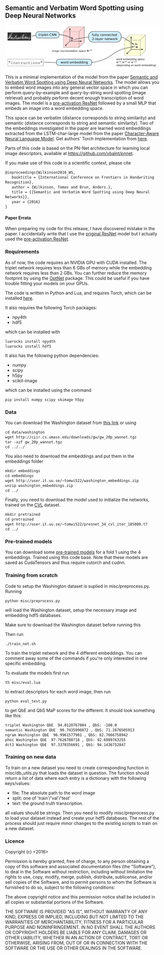 ## Semantic and Verbatim Word Spotting using Deep Neural Networks
![System Architecture](system.png)

This is a minimal implementation of the model from the paper [Semantic and Verbatim Word Spotting using Deep Neural Networks](http://www.diva-portal.org/smash/get/diva2:1044046/FULLTEXT01.pdf). The model allows you to embed word images into any general vector space in which you can perform query-by-example and query-by-string word spotting (image retrieval) and probably perform decent enough transcription of word images. The model is a [pre-activation ResNet](https://arxiv.org/pdf/1603.05027.pdf) followed by a small MLP that embeds an image into a word embedding space.

This space can be verbatim (distance corresponds to string similarity) and semantic (distance corresponds to string and semantic similarity). Two of the embeddings investigated in the paper are learned word embeddings extracted from the LSTM-char-large model from the paper [Character-Aware Neural Language Model](https://arxiv.org/pdf/1508.06615.pdf). Get authors' Torch implementation from [here](https://github.com/yoonkim/lstm-char-cnn).

Parts of this code is based on the PN-Net architecture for learning local image descriptors, available at https://github.com/vbalnt/pnnet.

If you make use of this code in a scientific context, please cite 

```
@inproceedings{Wilkinson2016_WS,
   booktitle = {International Conference on Frontiers in Handwriting Recognition},
   author = {Wilkinson, Tomas and Brun, Anders.},
   title = {{Semantic and Verbatim Word Spotting using Deep Neural Networks}},
   year = {2016}
}
```

#### Paper Errata
When preparing my code for this release, I have discovered mistake in the paper. I accidentally write that I use the [original ResNet](https://arxiv.org/pdf/1512.03385v1.pdf) model but I actually used the [pre-activation ResNet](https://arxiv.org/pdf/1603.05027.pdf).

### Requirements
As of now, the code requires an NVIDIA GPU with CUDA installed. The triplet network requires less than 6 GBs of memory while the embedding network requires less than 2 GBs. You can further reduce the memory footprint by using the [OptNet](https://github.com/fmassa/optimize-net) package. This could be useful if you have trouble fitting your models on your GPUs.

The code is written in Python and Lua, and requires Torch, which can be installed [here](http://torch.ch/docs/getting-started.html). 

It also requires the following Torch packages: 
 - npy4th
 - hdf5

which can be installed with 
```
luarocks install npy4th
luarocks install hdf5
```

It also has the following python dependencies:
 - numpy
 - scipy
 - h5py
 - scikit-image

which can be installed using the command 
```
pip install numpy scipy skimage h5py
```

### Data
You can download the Washington dataset from [this link](http://ciir.cs.umass.edu/downloads/gw/gw_20p_wannot.tgz) or using 

```
cd data/washington
wget http://ciir.cs.umass.edu/downloads/gw/gw_20p_wannot.tgz
tar -xzf gw_20p_wannot.tgz
cd ../../
```

You also need to download the embeddings and put them in the embeddings folder

```
mkdir embeddings
cd embeddings
wget http://user.it.uu.se/~tomwi522/washington_embeddings.zip
unzip washington_embeddings.zip
cd ../
```

Finally, you need to download the model used to initialize the networks, trained on the [CVL](https://www.caa.tuwien.ac.at/cvl/research/cvl-databases/an-off-line-database-for-writer-retrieval-writer-identification-and-word-spotting/) dataset.


```
mkdir pretrained
cd pretrained
wget http://user.it.uu.se/~tomwi522/presnet_34_cvl_iter_185000.t7
cd ../
```

### Pre-trained models 
You can download some [pre-trained models](https://drive.google.com/open?id=0B3A3gL1SjnBMaW80QlV0d2swQ1E) for a fold 1 using the 4 embeddings. Trained using this code base. Note that these models are saved as CudaTensors and thus require cutorch and cudnn.

### Training from scratch
Code to setup the Washington dataset is suplied in misc/preprocess.py. Running
```
python misc/preprocess.py
```
will load the Washington dataset, setup the necessary image and embedding hdf5 databases. 

Make sure to download the Washington dataset before running this

Then run 

```
./train_net.sh
```

To train the triplet network and the 4 different embeddings. You can comment away some of the commands if you're only interested in one specific embedding.

To evaluate the models first run

```
th misc/eval.lua
```

to extract descriptors for each word image, then run 

```
python eval_test.py
```

to get QbE and QbS MaP scores for the different. It should look something like this:

```
triplet Washington QbE  94.0120767804 , QbS: -100.0
semantic Washington QbE  96.7435996072 , QbS: 71.2676505913
ngram Washington QbE  96.9961577901 , QbS: 82.7666758942
phoc Washington QbE  97.7626788718 , QbS: 92.6989763255
dct3 Washington QbE  97.3370356691 , QbS: 94.1436752847
```

### Training on new data
To train on a new dataset you need to create corresponding function in misc/db_utils.py that loads the dataset in question. The function should return a list of data where each entry is a dictionary with the following keys/values:

 - file: The absolute path to the word image
 - split: one of 'train'/'val'/'test'
 - text: the ground truth transcription.

all values should be strings. Then you need to modify misc/preprocess.py to load your dataset instead and create your hdf5 databases. The rest of the process should just require minor changes to the existing scripts to train on a new dataset.

### Licence

Copyright (c) <2016> <Tomas Wilkinson>

Permission is hereby granted, free of charge, to any person obtaining a copy
of this software and associated documentation files (the "Software"), to deal
in the Software without restriction, including without limitation the rights
to use, copy, modify, merge, publish, distribute, sublicense, and/or sell
copies of the Software, and to permit persons to whom the Software is
furnished to do so, subject to the following conditions:

The above copyright notice and this permission notice shall be included in all
copies or substantial portions of the Software.

THE SOFTWARE IS PROVIDED "AS IS", WITHOUT WARRANTY OF ANY KIND, EXPRESS OR
IMPLIED, INCLUDING BUT NOT LIMITED TO THE WARRANTIES OF MERCHANTABILITY,
FITNESS FOR A PARTICULAR PURPOSE AND NONINFRINGEMENT. IN NO EVENT SHALL THE
AUTHORS OR COPYRIGHT HOLDERS BE LIABLE FOR ANY CLAIM, DAMAGES OR OTHER
LIABILITY, WHETHER IN AN ACTION OF CONTRACT, TORT OR OTHERWISE, ARISING FROM,
OUT OF OR IN CONNECTION WITH THE SOFTWARE OR THE USE OR OTHER DEALINGS IN THE
SOFTWARE.



